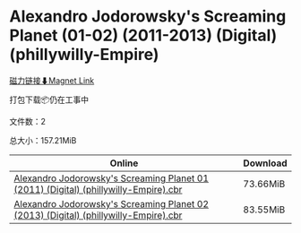 # Alexandro Jodorowsky's Screaming Planet (01-02) (2011-2013) (Digital) (phillywilly-Empire)

[磁力链接⬇Magnet Link](magnet:?xt=urn:btih:5e051091cfe46c0afcd52f89c626f67200aa8de9&dn=Alexandro%20Jodorowsky%27s%20Screaming%20Planet%20%2801-02%29%20%282011-2013%29%20%28Digital%29%20%28phillywilly-Empire%29)

打包下载📦仍在工事中

文件数：2

总大小：157.21MiB

Online | Download
--- | ---
[Alexandro Jodorowsky's Screaming Planet 01 (2011) (Digital) (phillywilly-Empire).cbr](https://github.com/alicewish/markdown/blob/master/comic/Alexandro-Jodorowskys-Screaming-Planet-01-2011-Digital-phillywilly-Empire-cbr.md) | 73.66MiB
[Alexandro Jodorowsky's Screaming Planet 02 (2013) (Digital) (phillywilly-Empire).cbr](https://github.com/alicewish/markdown/blob/master/comic/Alexandro-Jodorowskys-Screaming-Planet-02-2013-Digital-phillywilly-Empire-cbr.md) | 83.55MiB
